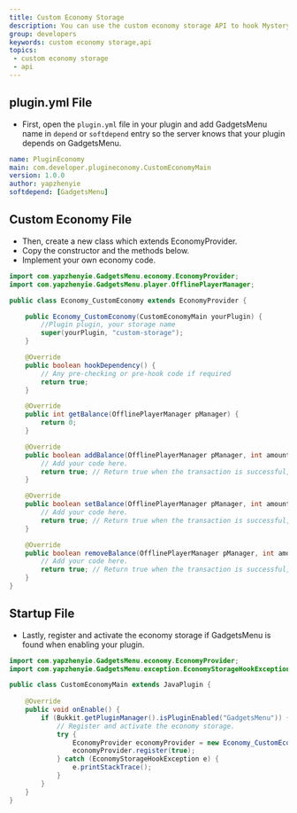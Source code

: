 ```yaml
---
title: Custom Economy Storage
description: You can use the custom economy storage API to hook Mystery Dust with your own economy system.
group: developers
keywords: custom economy storage,api
topics:
 - custom economy storage
 - api
---
```


## plugin.yml File
 - First, open the `plugin.yml` file in your plugin and add GadgetsMenu name in `depend` or `softdepend` entry so the server knows that your plugin depends on GadgetsMenu.

```yaml
name: PluginEconomy
main: com.developer.plugineconomy.CustomEconomyMain
version: 1.0.0
author: yapzhenyie
softdepend: [GadgetsMenu]
```

## Custom Economy File
 - Then, create a new class which extends EconomyProvider.
 - Copy the constructor and the methods below.
 - Implement your own economy code.

```java
import com.yapzhenyie.GadgetsMenu.economy.EconomyProvider;
import com.yapzhenyie.GadgetsMenu.player.OfflinePlayerManager;

public class Economy_CustomEconomy extends EconomyProvider {

	public Economy_CustomEconomy(CustomEconomyMain yourPlugin) {
        //Plugin plugin, your storage name
		super(yourPlugin, "custom-storage");
	}

    @Override
    public boolean hookDependency() {
		// Any pre-checking or pre-hook code if required
        return true;
    }

	@Override
	public int getBalance(OfflinePlayerManager pManager) {
		return 0;
	}

	@Override
	public boolean addBalance(OfflinePlayerManager pManager, int amount) {
		// Add your code here.
		return true; // Return true when the transaction is successful, otherwise return false.
	}

	@Override
	public boolean setBalance(OfflinePlayerManager pManager, int amount) {
		// Add your code here.
		return true; // Return true when the transaction is successful, otherwise return false.
	}

	@Override
	public boolean removeBalance(OfflinePlayerManager pManager, int amount) {
		// Add your code here.
		return true; // Return true when the transaction is successful, otherwise return false.
	}
}
```

## Startup File
 - Lastly, register and activate the economy storage if GadgetsMenu is found when enabling your plugin.

```java
import com.yapzhenyie.GadgetsMenu.economy.EconomyProvider;
import com.yapzhenyie.GadgetsMenu.exception.EconomyStorageHookException;

public class CustomEconomyMain extends JavaPlugin {
	
	@Override
	public void onEnable() {
		if (Bukkit.getPluginManager().isPluginEnabled("GadgetsMenu")) {
			// Register and activate the economy storage.
			try {
				EconomyProvider economyProvider = new Economy_CustomEconomy(this);
				economyProvider.register(true);
			} catch (EconomyStorageHookException e) {
				e.printStackTrace();
			}
		}
	}
}
```


